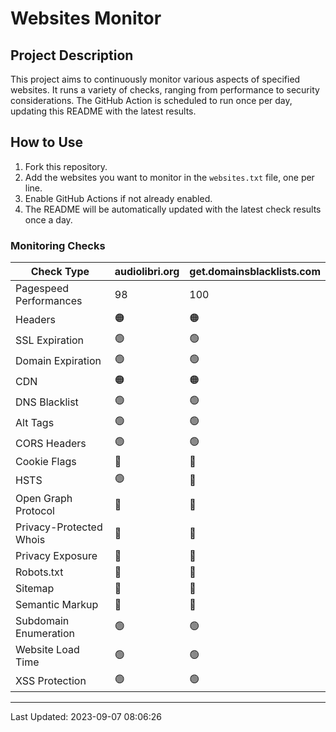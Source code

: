 # Websites Monitor
## Project Description
This project aims to continuously monitor various aspects of specified websites. It runs a variety of checks, ranging from performance to security considerations. The GitHub Action is scheduled to run once per day, updating this README with the latest results.

## How to Use
1. Fork this repository.
2. Add the websites you want to monitor in the `websites.txt` file, one per line.
3. Enable GitHub Actions if not already enabled.
4. The README will be automatically updated with the latest check results once a day.

### Monitoring Checks
| Check Type | audiolibri.org | get.domainsblacklists.com |
|------------|---|---|
| Pagespeed Performances | 98 | 100 | 
| Headers | 🟠 | 🟠 | 
| SSL Expiration | 🟢 | 🟢 | 
| Domain Expiration | 🟢 | 🟢 | 
| CDN | 🟠 | 🟠 | 
| DNS Blacklist | 🟢 | 🟢 | 
| Alt Tags | 🟢 | 🟢 | 
| CORS Headers | 🟢 | 🟢 | 
| Cookie Flags | 🔴 | 🔴 | 
| HSTS | 🟢 | 🔴 | 
| Open Graph Protocol | 🔴 | 🔴 | 
| Privacy-Protected Whois | 🔴 | 🔴 | 
| Privacy Exposure | 🔴 | 🔴 | 
| Robots.txt | 🔴 | 🔴 | 
| Sitemap | 🔴 | 🔴 | 
| Semantic Markup | 🔴 | 🔴 | 
| Subdomain Enumeration | 🟢 | 🟢 | 
| Website Load Time | 🟢 | 🟢 | 
| XSS Protection | 🟢 | 🟢 | 

---
Last Updated: 2023-09-07 08:06:26

